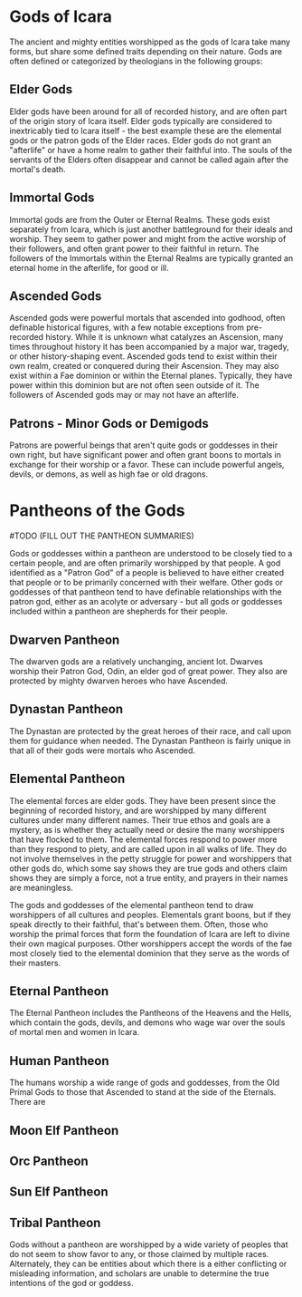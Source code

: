# Gods of Icara

The ancient and mighty entities worshipped as the gods of Icara take many forms, but share some defined traits depending on their nature. Gods are often defined or categorized by theologians in the following groups:

<!-- toc -->

## Elder Gods

Elder gods have been around for all of recorded history, and are often part of the origin story of Icara itself. Elder gods typically are considered to inextricably tied to Icara itself - the best example these are the elemental gods or the patron gods of the Elder races. Elder gods do not grant an "afterlife" or have a home realm to gather their faithful into. The souls of the servants of the Elders often disappear and cannot be called again after the mortal's death.

## Immortal Gods

Immortal gods are from the Outer or Eternal Realms. These gods exist separately from Icara, which is just another battleground for their ideals and worship. They seem to gather power and might from the active worship of their followers, and often grant power to their faithful in return. The followers of the Immortals within the Eternal Realms are typically granted an eternal home in the afterlife, for good or ill. 

## Ascended Gods

Ascended gods were powerful mortals that ascended into godhood, often definable historical figures, with a few notable exceptions from pre-recorded history. While it is unknown what catalyzes an Ascension, many times throughout history it has been accompanied by a major war, tragedy, or other history-shaping event. Ascended gods tend to exist within their own realm, created or conquered during their Ascension. They may also exist within a Fae dominion or within the Eternal planes. Typically, they have power within this dominion but are not often seen outside of it. The followers of Ascended gods may or may not have an afterlife.

## Patrons - Minor Gods or Demigods

Patrons are powerful beings that aren't quite gods or goddesses in their own right, but have significant power and often grant boons to mortals in exchange for their worship or a favor. These can include powerful angels, devils, or demons, as well as high fae or old dragons.


# Pantheons of the Gods
#TODO (FILL OUT THE PANTHEON SUMMARIES)

Gods or goddesses within a pantheon are understood to be closely tied to a certain people, and are often primarily worshipped by that people. A god identified as a "Patron God" of a people is believed to have either created that people or to be primarily concerned with their welfare. Other gods or goddesses of that pantheon tend to have definable relationships with the patron god, either as an acolyte or adversary - but all gods or goddesses included within a pantheon are shepherds for their people.

## Dwarven Pantheon

The dwarven gods are a relatively unchanging, ancient lot. Dwarves worship their Patron God, Odin, an elder god of great power. They also are protected by mighty dwarven heroes who have Ascended. 

## Dynastan Pantheon

The Dynastan are protected by the great heroes of their race, and call upon them for guidance when needed. The Dynastan Pantheon is fairly unique in that all of their gods were mortals who Ascended.

## Elemental Pantheon

The elemental forces are elder gods. They have been present since the beginning of recorded history, and are worshipped by many different cultures under many different names. Their true ethos and goals are a mystery, as is whether they actually need or desire the many worshippers that have flocked to them. The elemental forces respond to power more than they respond to piety, and are called upon in all walks of life. They do not involve themselves in the petty struggle for power and worshippers that other gods do, which some say shows they are true gods and others claim shows they are simply a force, not a true entity, and prayers in their names are meaningless.

The gods and goddesses of the elemental pantheon tend to draw worshippers of all cultures and peoples. Elementals grant boons, but if they speak directly to their faithful, that's between them. Often, those who worship the primal forces that form the foundation of Icara are left to divine their own magical purposes. Other worshippers accept the words of the fae most closely tied to the elemental dominion that they serve as the words of their masters.

## Eternal Pantheon

The Eternal Pantheon includes the Pantheons of the Heavens and the Hells, which contain the gods, devils, and demons who wage war over the souls of mortal men and women in Icara.

## Human Pantheon

The humans worship a wide range of gods and goddesses, from the Old Primal Gods to those that Ascended to stand at the side of the Eternals. There are  


## Moon Elf Pantheon



## Orc Pantheon



## Sun Elf Pantheon



## Tribal Pantheon

Gods without a pantheon are worshipped by a wide variety of peoples that do not seem to show favor to any, or those claimed by multiple races. Alternately, they can be entities about which there is a either conflicting or misleading information, and scholars are unable to determine the true intentions of the god or goddess.
